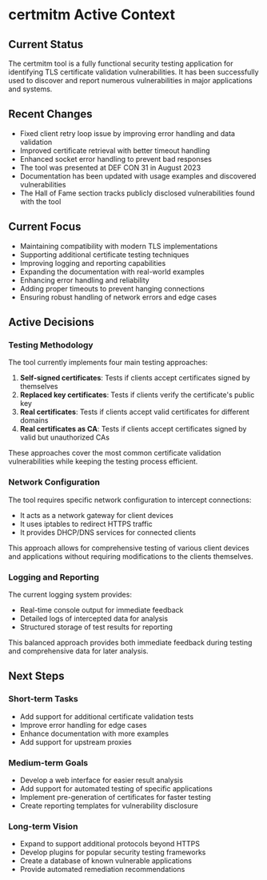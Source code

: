 # certmitm Active Context

## Current Status
The certmitm tool is a fully functional security testing application for identifying TLS certificate validation vulnerabilities. It has been successfully used to discover and report numerous vulnerabilities in major applications and systems.

## Recent Changes
- Fixed client retry loop issue by improving error handling and data validation
- Improved certificate retrieval with better timeout handling
- Enhanced socket error handling to prevent bad responses
- The tool was presented at DEF CON 31 in August 2023
- Documentation has been updated with usage examples and discovered vulnerabilities
- The Hall of Fame section tracks publicly disclosed vulnerabilities found with the tool

## Current Focus
- Maintaining compatibility with modern TLS implementations
- Supporting additional certificate testing techniques
- Improving logging and reporting capabilities
- Expanding the documentation with real-world examples
- Enhancing error handling and reliability
- Adding proper timeouts to prevent hanging connections
- Ensuring robust handling of network errors and edge cases

## Active Decisions

### Testing Methodology
The tool currently implements four main testing approaches:
1. **Self-signed certificates**: Tests if clients accept certificates signed by themselves
2. **Replaced key certificates**: Tests if clients verify the certificate's public key
3. **Real certificates**: Tests if clients accept valid certificates for different domains
4. **Real certificates as CA**: Tests if clients accept certificates signed by valid but unauthorized CAs

These approaches cover the most common certificate validation vulnerabilities while keeping the testing process efficient.

### Network Configuration
The tool requires specific network configuration to intercept connections:
- It acts as a network gateway for client devices
- It uses iptables to redirect HTTPS traffic
- It provides DHCP/DNS services for connected clients

This approach allows for comprehensive testing of various client devices and applications without requiring modifications to the clients themselves.

### Logging and Reporting
The current logging system provides:
- Real-time console output for immediate feedback
- Detailed logs of intercepted data for analysis
- Structured storage of test results for reporting

This balanced approach provides both immediate feedback during testing and comprehensive data for later analysis.

## Next Steps

### Short-term Tasks
- Add support for additional certificate validation tests
- Improve error handling for edge cases
- Enhance documentation with more examples
- Add support for upstream proxies

### Medium-term Goals
- Develop a web interface for easier result analysis
- Add support for automated testing of specific applications
- Implement pre-generation of certificates for faster testing
- Create reporting templates for vulnerability disclosure

### Long-term Vision
- Expand to support additional protocols beyond HTTPS
- Develop plugins for popular security testing frameworks
- Create a database of known vulnerable applications
- Provide automated remediation recommendations